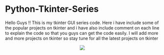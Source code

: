 # Python-Tkinter-Series
Hello Guys !! This is my tkinter GUI series code. Here i have include some of the popular projects on tkinter and i have also include comment on each line to explain the code so that you guys can get the code easily. I will add more and more projects on tkinter so stay tune for all the latest projects on tkinter

<p align="center">
  <img src="https://github.com/Aashishkumar123/Python-Tkinter-Series/blob/master/images/Screenshot%20(293).png"/>
  </p>

